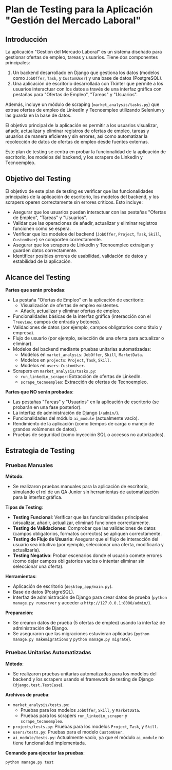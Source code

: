 # Plan de Testing para la Aplicación "Gestión del Mercado Laboral"

## Introducción

La aplicación "Gestión del Mercado Laboral" es un sistema diseñado para gestionar ofertas de empleo, tareas y usuarios. Tiene dos componentes principales:
1. Un backend desarrollado en Django que gestiona los datos (modelos como `JobOffer`, `Task`, y `CustomUser`) y una base de datos (PostgreSQL).
2. Una aplicación de escritorio desarrollada con Tkinter que permite a los usuarios interactuar con los datos a través de una interfaz gráfica con pestañas para "Ofertas de Empleo", "Tareas" y "Usuarios".

Además, incluye un módulo de scraping (`market_analysis/tasks.py`) que extrae ofertas de empleo de LinkedIn y Tecnoempleo utilizando Selenium y las guarda en la base de datos.

El objetivo principal de la aplicación es permitir a los usuarios visualizar, añadir, actualizar y eliminar registros de ofertas de empleo, tareas y usuarios de manera eficiente y sin errores, así como automatizar la recolección de datos de ofertas de empleo desde fuentes externas.

Este plan de testing se centra en probar la funcionalidad de la aplicación de escritorio, los modelos del backend, y los scrapers de LinkedIn y Tecnoempleo.

## Objetivo del Testing

El objetivo de este plan de testing es verificar que las funcionalidades principales de la aplicación de escritorio, los modelos del backend, y los scrapers operen correctamente sin errores críticos. Esto incluye:
- Asegurar que los usuarios puedan interactuar con las pestañas "Ofertas de Empleo", "Tareas" y "Usuarios".
- Validar que las operaciones de añadir, actualizar y eliminar registros funcionen como se espera.
- Verificar que los modelos del backend (`JobOffer`, `Project`, `Task`, `Skill`, `CustomUser`) se comporten correctamente.
- Asegurar que los scrapers de LinkedIn y Tecnoempleo extraigan y guarden datos correctamente.
- Identificar posibles errores de usabilidad, validación de datos y estabilidad de la aplicación.

## Alcance del Testing

**Partes que serán probadas**:
- La pestaña "Ofertas de Empleo" en la aplicación de escritorio:
  - Visualización de ofertas de empleo existentes.
  - Añadir, actualizar y eliminar ofertas de empleo.
- Funcionalidades básicas de la interfaz gráfica (interacción con el `Treeview`, campos de entrada y botones).
- Validaciones de datos (por ejemplo, campos obligatorios como título y empresa).
- Flujo de usuario (por ejemplo, selección de una oferta para actualizar o eliminar).
- Modelos del backend mediante pruebas unitarias automatizadas:
  - Modelos en `market_analysis`: `JobOffer`, `Skill`, `MarketData`.
  - Modelos en `projects`: `Project`, `Task`, `Skill`.
  - Modelos en `users`: `CustomUser`.
- Scrapers en `market_analysis/tasks.py`:
  - `run_linkedin_scraper`: Extracción de ofertas de LinkedIn.
  - `scrape_tecnoempleo`: Extracción de ofertas de Tecnoempleo.

**Partes que NO serán probadas**:
- Las pestañas "Tareas" y "Usuarios" en la aplicación de escritorio (se probarán en una fase posterior).
- La interfaz de administración de Django (`/admin/`).
- Funcionalidades del módulo `ai_module` (actualmente vacío).
- Rendimiento de la aplicación (como tiempos de carga o manejo de grandes volúmenes de datos).
- Pruebas de seguridad (como inyección SQL o accesos no autorizados).

## Estrategia de Testing

### **Pruebas Manuales**

**Método**:
- Se realizaron pruebas manuales para la aplicación de escritorio, simulando el rol de un QA Junior sin herramientas de automatización para la interfaz gráfica.

**Tipos de Testing**:
- **Testing Funcional**: Verificar que las funcionalidades principales (visualizar, añadir, actualizar, eliminar) funcionen correctamente.
- **Testing de Validaciones**: Comprobar que las validaciones de datos (campos obligatorios, formatos correctos) se apliquen correctamente.
- **Testing de Flujo de Usuario**: Asegurar que el flujo de interacción del usuario sea intuitivo (por ejemplo, seleccionar una oferta, modificarla y actualizarla).
- **Testing Negativo**: Probar escenarios donde el usuario comete errores (como dejar campos obligatorios vacíos o intentar eliminar sin seleccionar una oferta).

**Herramientas**:
- Aplicación de escritorio (`desktop_app/main.py`).
- Base de datos (PostgreSQL).
- Interfaz de administración de Django para crear datos de prueba (`python manage.py runserver` y acceder a `http://127.0.0.1:8000/admin/`).

**Preparación**:
- Se crearon datos de prueba (5 ofertas de empleo) usando la interfaz de administración de Django.
- Se aseguraron que las migraciones estuvieran aplicadas (`python manage.py makemigrations` y `python manage.py migrate`).

### **Pruebas Unitarias Automatizadas**

**Método**:
- Se realizaron pruebas unitarias automatizadas para los modelos del backend y los scrapers usando el framework de testing de Django (`django.test.TestCase`).

**Archivos de prueba**:
- `market_analysis/tests.py`:
  - Pruebas para los modelos `JobOffer`, `Skill`, y `MarketData`.
  - Pruebas para los scrapers `run_linkedin_scraper` y `scrape_tecnoempleo`.
- `projects/tests.py`: Pruebas para los modelos `Project`, `Task`, y `Skill`.
- `users/tests.py`: Pruebas para el modelo `CustomUser`.
- `ai_module/tests.py`: Actualmente vacío, ya que el módulo `ai_module` no tiene funcionalidad implementada.

**Comando para ejecutar las pruebas**:
```bash
python manage.py test